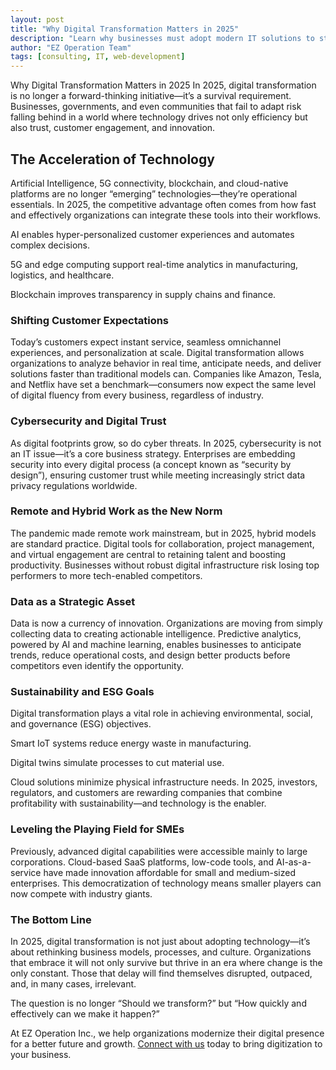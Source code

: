 ```yaml
---
layout: post
title: "Why Digital Transformation Matters in 2025"
description: "Learn why businesses must adopt modern IT solutions to stay competitive."
author: "EZ Operation Team"
tags: [consulting, IT, web-development]
---
```


Why Digital Transformation Matters in 2025
In 2025, digital transformation is no longer a forward-thinking initiative—it’s a survival requirement. Businesses, governments, and even communities that fail to adapt risk falling behind in a world where technology drives not only efficiency but also trust, customer engagement, and innovation.

<h2> The Acceleration of Technology </h2>
Artificial Intelligence, 5G connectivity, blockchain, and cloud-native platforms are no longer “emerging” technologies—they’re operational essentials. In 2025, the competitive advantage often comes from how fast and effectively organizations can integrate these tools into their workflows.

AI enables hyper-personalized customer experiences and automates complex decisions.

5G and edge computing support real-time analytics in manufacturing, logistics, and healthcare.

Blockchain improves transparency in supply chains and finance.

<h3> Shifting Customer Expectations </h3>
Today’s customers expect instant service, seamless omnichannel experiences, and personalization at scale. Digital transformation allows organizations to analyze behavior in real time, anticipate needs, and deliver solutions faster than traditional models can. Companies like Amazon, Tesla, and Netflix have set a benchmark—consumers now expect the same level of digital fluency from every business, regardless of industry.

<h3>Cybersecurity and Digital Trust </h3>
As digital footprints grow, so do cyber threats. In 2025, cybersecurity is not an IT issue—it’s a core business strategy. Enterprises are embedding security into every digital process (a concept known as “security by design”), ensuring customer trust while meeting increasingly strict data privacy regulations worldwide.

<h3> Remote and Hybrid Work as the New Norm</h3>
The pandemic made remote work mainstream, but in 2025, hybrid models are standard practice. Digital tools for collaboration, project management, and virtual engagement are central to retaining talent and boosting productivity. Businesses without robust digital infrastructure risk losing top performers to more tech-enabled competitors.

<h3>Data as a Strategic Asset </h3>
Data is now a currency of innovation. Organizations are moving from simply collecting data to creating actionable intelligence. Predictive analytics, powered by AI and machine learning, enables businesses to anticipate trends, reduce operational costs, and design better products before competitors even identify the opportunity.

<h3> Sustainability and ESG Goals </h3>
Digital transformation plays a vital role in achieving environmental, social, and governance (ESG) objectives.

Smart IoT systems reduce energy waste in manufacturing.

Digital twins simulate processes to cut material use.

Cloud solutions minimize physical infrastructure needs.
In 2025, investors, regulators, and customers are rewarding companies that combine profitability with sustainability—and technology is the enabler.

<h3> Leveling the Playing Field for SMEs </h3>
Previously, advanced digital capabilities were accessible mainly to large corporations. Cloud-based SaaS platforms, low-code tools, and AI-as-a-service have made innovation affordable for small and medium-sized enterprises. This democratization of technology means smaller players can now compete with industry giants.


<h3>The Bottom Line</h3>
In 2025, digital transformation is not just about adopting technology—it’s about rethinking business models, processes, and culture. Organizations that embrace it will not only survive but thrive in an era where change is the only constant. Those that delay will find themselves disrupted, outpaced, and, in many cases, irrelevant.

The question is no longer “Should we transform?” but “How quickly and effectively can we make it happen?”


At EZ Operation Inc., we help organizations modernize their digital presence for a better future and growth. <a href='https://ezopinc.ca/contact'> Connect with us</a> today to bring digitization to your business.

